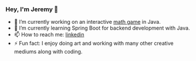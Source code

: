 ### Hey, I'm Jeremy 👋

- 🔭 I’m currently working on an interactive [math game](../../../math-game) in Java.
- 🌱 I’m currently learning Spring Boot for backend development with Java.
- 📫 How to reach me: [linkedin](https://www.linkedin.com/in/jeremyaubrey/)
- ⚡ Fun fact: I enjoy doing art and working with many other creative mediums along with coding. 
